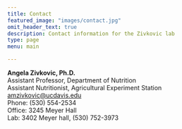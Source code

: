 ```yaml
---
title: Contact
featured_image: "images/contact.jpg"
omit_header_text: true
description: Contact information for the Zivkovic lab
type: page
menu: main

---
```



**Angela Zivkovic, Ph.D.**   
Assistant Professor, Department of Nutrition  
Assistant Nutritionist, Agricultural Experiment Station  
amzivkovic@ucdavis.edu  
Phone: (530) 554-2534  
Office: 3245 Meyer Hall  
Lab: 3402 Meyer hall, (530) 752-3973   

<!-- {{< form-contact action="https://example.com"  >}} -->
